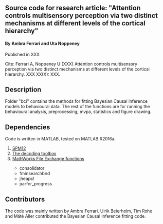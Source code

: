 ## Source code for research article: "Attention controls multisensory perception via two distinct mechanisms at different levels of the cortical hierarchy"

#### By Ambra Ferrari and Uta Noppeney
Published in XXX

Cite: Ferrari A, Noppeney U (XXX) Attention controls multisensory perception via two distinct mechanisms at different levels of the cortical hierarchy. XXX XX(X): XXX.

## Description
Folder "bci" contains the methods for fitting Bayesian Causal Inference models to behavioural data.
The rest of the functions are for running the behavioural analysis, preprocessing, mvpa, statistics and figure drawing.

## Dependencies
Code is written in MATLAB, tested on MATLAB R2016a.
<ol>
<li><a href="https://www.fil.ion.ucl.ac.uk/spm/" rel="nofollow">SPM12</a></li>
<li><a href="https://sites.google.com/site/tdtdecodingtoolbox/" rel="nofollow">The decoding toolbox</a></li>
<li><a href="https://uk.mathworks.com/matlabcentral/fileexchange/?s_tid=gn_mlc_fx" rel="nofollow">MathWorks File Exchange functions</a></li>
<ul>
  <li>consolidator</li>
  <li>fminsearchbnd</li>
  <li>jheapcl</li>
  <li>parfor_progress</li>
</ul>
</ol>

## Contributors
The code was mainly written by Ambra Ferrari. Ulrik Beierholm, Tim Rohe and Máté Aller contributed the Bayesian Causal Inference fitting code.
